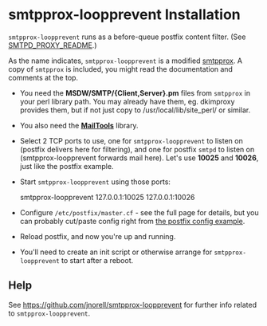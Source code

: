 smtpprox-loopprevent Installation
=================================

`smtpprox-loopprevent` runs as a before-queue postfix content filter.
(See [SMTPD_PROXY_README](http://www.postfix.org/SMTPD_PROXY_README.html "SMTPD_PROXY_README").)

As the name indicates, `smtpprox-loopprevent` is a modified
[smtpprox](http://bent.latency.net/smtpprox/ "smtpprox").
A copy of `smtpprox` is included, you might read the documentation
and comments at the top.

* You need the **MSDW/SMTP/{Client,Server}.pm** files from `smtpprox`
in your perl library path.  You may already have them, eg. dkimproxy
provides them, but if not just copy to /usr/local/lib/site\_perl/ or
similar.

* You also need the **[MailTools](http://search.cpan.org/dist/MailTools/)** library.

* Select 2 TCP ports to use, one for `smtpprox-loopprevent` to listen on
(postfix delivers here for filtering), and one for postfix `smtpd`
to listen on (smtpprox-loopprevent forwards mail here).
Let's use **10025** and **10026**, just like the postfix example.

* Start `smtpprox-loopprevent` using those ports:

  smtpprox-loopprevent  127.0.0.1:10025  127.0.0.1:10026

* Configure `/etc/postfix/master.cf` - see the full page for details,
but you can probably cut/paste config right from
[the postfix config example](http://www.postfix.org/SMTPD_PROXY_README.html#config "postfix config example").

* Reload postfix, and now you're up and running.

* You'll need to create an init script or otherwise arrange for
`smtpprox-loopprevent` to start after a reboot.


Help
----

See https://github.com/jnorell/smtpprox-loopprevent for further info
related to `smtpprox-loopprevent`.

